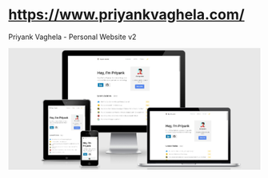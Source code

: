 # https://www.priyankvaghela.com/
Priyank Vaghela - Personal Website v2

<img src="/assets/screenshots/mockup.jpg">

